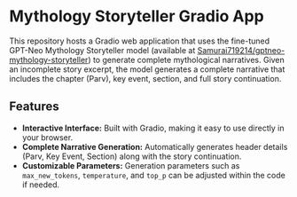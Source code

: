 # Mythology Storyteller Gradio App
This repository hosts a Gradio web application that uses the fine-tuned GPT-Neo Mythology Storyteller model (available at [Samurai719214/gptneo-mythology-storyteller](https://huggingface.co/spaces/Samurai719214/GPTNeo-storyteller)) to generate complete mythological narratives. Given an incomplete story excerpt, the model generates a complete narrative that includes the chapter (Parv), key event, section, and full story continuation.

## Features
- **Interactive Interface:** Built with Gradio, making it easy to use directly in your browser.
- **Complete Narrative Generation:** Automatically generates header details (Parv, Key Event, Section) along with the story continuation.
- **Customizable Parameters:** Generation parameters such as `max_new_tokens`, `temperature`, and `top_p` can be adjusted within the code if needed.
